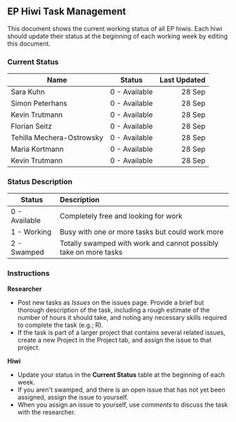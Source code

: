 ## EP Hiwi Task Management

This document shows the current working status of all EP hiwis. Each hiwi should update their status at the beginning of each working week by editing this document.

### Current Status

| Name   |      Status      |  Last Updated |
|----------|:-------------:|------:|
| Sara Kuhn |  0 - Available | 28 Sep |
| Simon Peterhans |    0 - Available   |   28 Sep |
| Kevin Trutmann | 0 - Available |    28 Sep |
| Florian Seitz | 0 - Available |    28 Sep |
| Tehilla Mechera-Ostrowsky | 0 - Available |    28 Sep |
|Maria Kortmann | 0 - Available |    28 Sep |
| Kevin Trutmann | 0 - Available |    28 Sep |

### Status Description

| Status|      Description      |  
|----------|:-------------|
| 0 - Available|  Completely free and looking for work |
| 1 - Working|  Busy with one or more tasks but could work more | 
| 2 - Swamped|  Totally swamped with work and cannot possibly take on more tasks  | 


### Instructions

**Researcher**

- Post new tasks as *Issues* on the issues page. Provide a brief but thorough description of the task, including a rough estimate of the number of hours it should take, and noting any necessary skills required to complete the task (e.g.; R).
- If the task is part of a larger project that contains several related issues, create a new Project in the Project tab, and assign the issue to that project.

**Hiwi**

- Update your status in the **Current Status** table at the beginning of each week.
- If you aren't swamped, and there is an open issue that has not yet been assigned, assign the issue to yourself.
- When you assign an issue to yourself, use *comments* to discuss the task with the researcher.
